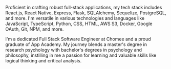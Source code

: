 Proficient in crafting robust full-stack applications, my tech stack includes React.js, React Native, Express, Flask, SQLAlchemy, Sequelize, PostgreSQL, and more. I'm versatile in various technologies and languages like JavaScript, TypeScript, Python, CSS, HTML, AWS S3, Docker, Google OAuth, Git, NPM, and more.

I'm a dedicated Full Stack Software Engineer at Chomee and a proud graduate of App Academy. My journey blends a master's degree in research psychology with bachelor's degrees in psychology and philosophy, instilling in me a passion for learning and valuable skills like logical thinking and critical analysis.
